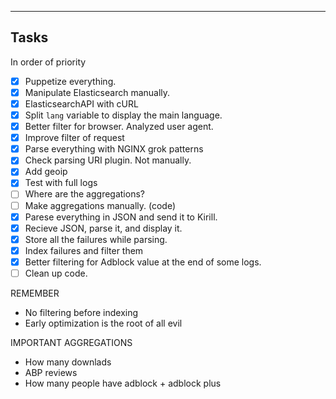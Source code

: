 ---

Tasks
-----

In order of priority

- [X] Puppetize everything.
- [X] Manipulate Elasticsearch manually.
- [X] ElasticsearchAPI with cURL
- [X] Split `lang` variable to display the main language.
- [X] Better filter for browser. Analyzed user agent.
- [X] Improve filter of request
- [X] Parse everything with NGINX grok patterns
- [X] Check parsing URI plugin. Not manually.
- [X] Add geoip
- [X] Test with full logs
- [ ] Where are the aggregations?
- [ ] Make aggregations manually. (code)
- [X] Parese everything in JSON and send it to Kirill.
- [X] Recieve JSON, parse it, and display it.
- [X] Store all the failures while parsing.
- [X] Index failures and filter them
- [X] Better filtering for Adblock value at the end of some logs.
- [ ] Clean up code.

REMEMBER

- No filtering before indexing
- Early optimization is the root of all evil

IMPORTANT AGGREGATIONS
- How many downlads
- ABP reviews
- How many people have adblock + adblock plus
